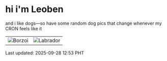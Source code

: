 # hi i'm Leoben

and i like dogs—so have some random dog pics that change whenever my CRON feels like it

|  |  |
|--------|----------|
| ![Borzoi](https://random-dog-vercel.vercel.app/api/random-borzoi?v=1759035185) | ![Labrador](https://random-dog-vercel.vercel.app/api/random-labrador?v=1759035185) |

Last updated: 2025-09-28 12:53 PHT

